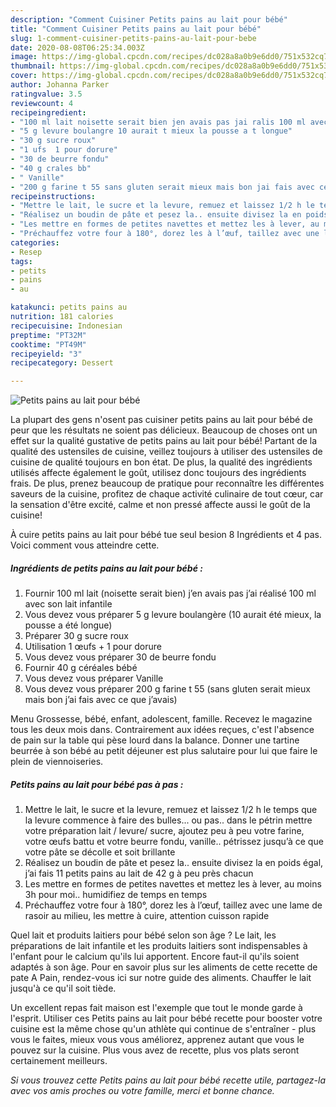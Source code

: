 ```yaml
---
description: "Comment Cuisiner Petits pains au lait pour bébé"
title: "Comment Cuisiner Petits pains au lait pour bébé"
slug: 1-comment-cuisiner-petits-pains-au-lait-pour-bebe
date: 2020-08-08T06:25:34.003Z
image: https://img-global.cpcdn.com/recipes/dc028a8a0b9e6dd0/751x532cq70/petits-pains-au-lait-pour-bebe-photo-principale-de-la-recette.jpg
thumbnail: https://img-global.cpcdn.com/recipes/dc028a8a0b9e6dd0/751x532cq70/petits-pains-au-lait-pour-bebe-photo-principale-de-la-recette.jpg
cover: https://img-global.cpcdn.com/recipes/dc028a8a0b9e6dd0/751x532cq70/petits-pains-au-lait-pour-bebe-photo-principale-de-la-recette.jpg
author: Johanna Parker
ratingvalue: 3.5
reviewcount: 4
recipeingredient:
- "100 ml lait noisette serait bien jen avais pas jai ralis 100 ml avec son lait infantile"
- "5 g levure boulangre 10 aurait t mieux la pousse a t longue"
- "30 g sucre roux"
- "1 ufs  1 pour dorure"
- "30 de beurre fondu"
- "40 g crales bb"
- " Vanille"
- "200 g farine t 55 sans gluten serait mieux mais bon jai fais avec ce que javais"
recipeinstructions:
- "Mettre le lait, le sucre et la levure, remuez et laissez 1/2 h le temps que la levure commence à faire des bulles... ou pas.. dans le pétrin mettre votre préparation lait / levure/ sucre, ajoutez peu à peu votre farine, votre œufs battu et votre beurre fondu, vanille.. pétrissez jusqu’à ce que votre pâte se décolle et soit brillante"
- "Réalisez un boudin de pâte et pesez la.. ensuite divisez la en poids égal, j’ai fais 11 petits pains au lait de 42 g à peu près chacun"
- "Les mettre en formes de petites navettes et mettez les à lever, au moins 3h pour moi.. humidifiez de temps en temps"
- "Préchauffez votre four à 180°, dorez les à l’œuf, taillez avec une lame de rasoir au milieu, les mettre à cuire, attention cuisson rapide"
categories:
- Resep
tags:
- petits
- pains
- au

katakunci: petits pains au 
nutrition: 181 calories
recipecuisine: Indonesian
preptime: "PT32M"
cooktime: "PT49M"
recipeyield: "3"
recipecategory: Dessert

---
```



![Petits pains au lait pour bébé](https://img-global.cpcdn.com/recipes/dc028a8a0b9e6dd0/751x532cq70/petits-pains-au-lait-pour-bebe-photo-principale-de-la-recette.jpg)

La plupart des gens n'osent pas cuisiner petits pains au lait pour bébé de peur que les résultats ne soient pas délicieux. Beaucoup de choses ont un effet sur la qualité gustative de petits pains au lait pour bébé! Partant de la qualité des ustensiles de cuisine, veillez toujours à utiliser des ustensiles de cuisine de qualité toujours en bon état. De plus, la qualité des ingrédients utilisés affecte également le goût, utilisez donc toujours des ingrédients frais. De plus, prenez beaucoup de pratique pour reconnaître les différentes saveurs de la cuisine, profitez de chaque activité culinaire de tout cœur, car la sensation d'être excité, calme et non pressé affecte aussi le goût de la cuisine!

<!--inarticleads1-->

À cuire petits pains au lait pour bébé tue seul besion 8 Ingrédients et 4 pas. Voici comment vous atteindre cette.

##### Ingrédients de petits pains au lait pour bébé :

1. Fournir 100 ml lait (noisette serait bien) j’en avais pas j’ai réalisé 100 ml avec son lait infantile
1. Vous devez vous préparer 5 g levure boulangère (10 aurait été mieux, la pousse a été longue)
1. Préparer 30 g sucre roux
1. Utilisation 1 œufs + 1 pour dorure
1. Vous devez vous préparer 30 de beurre fondu
1. Fournir 40 g céréales bébé
1. Vous devez vous préparer  Vanille
1. Vous devez vous préparer 200 g farine t 55 (sans gluten serait mieux mais bon j’ai fais avec ce que j’avais)


Menu Grossesse, bébé, enfant, adolescent, famille. Recevez le magazine tous les deux mois dans. Contrairement aux idées reçues, c&#39;est l&#39;absence de pain sur la table qui pèse lourd dans la balance. Donner une tartine beurrée à son bébé au petit déjeuner est plus salutaire pour lui que faire le plein de viennoiseries. 

<!--inarticleads2-->

##### Petits pains au lait pour bébé pas à pas :

1. Mettre le lait, le sucre et la levure, remuez et laissez 1/2 h le temps que la levure commence à faire des bulles... ou pas.. dans le pétrin mettre votre préparation lait / levure/ sucre, ajoutez peu à peu votre farine, votre œufs battu et votre beurre fondu, vanille.. pétrissez jusqu’à ce que votre pâte se décolle et soit brillante
1. Réalisez un boudin de pâte et pesez la.. ensuite divisez la en poids égal, j’ai fais 11 petits pains au lait de 42 g à peu près chacun
1. Les mettre en formes de petites navettes et mettez les à lever, au moins 3h pour moi.. humidifiez de temps en temps
1. Préchauffez votre four à 180°, dorez les à l’œuf, taillez avec une lame de rasoir au milieu, les mettre à cuire, attention cuisson rapide


Quel lait et produits laitiers pour bébé selon son âge ? Le lait, les préparations de lait infantile et les produits laitiers sont indispensables à l&#39;enfant pour le calcium qu&#39;ils lui apportent. Encore faut-il qu&#39;ils soient adaptés à son âge. Pour en savoir plus sur les aliments de cette recette de pate A Pain, rendez-vous ici sur notre guide des aliments. Chauffer le lait jusqu&#39;à ce qu&#39;il soit tiède. 

<!--inarticleads1-->

<p>
Un excellent repas fait maison est l'exemple que tout le monde garde à l'esprit. Utiliser ces Petits pains au lait pour bébé recette pour booster votre cuisine est la même chose qu'un athlète qui continue de s'entraîner - plus vous le faites, mieux vous vous améliorez, apprenez autant que vous le pouvez sur la cuisine. Plus vous avez de recette, plus vos plats seront certainement meilleurs.
</p>

<p>
<i>Si vous trouvez cette Petits pains au lait pour bébé recette utile, partagez-la avec vos amis proches ou votre famille, merci et bonne chance.</i>
</p>
